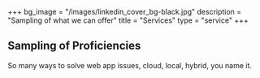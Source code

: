 +++
bg_image = "/images/linkedin_cover_bg-black.jpg"
description = "Sampling of what we can offer"
title = "Services"
type = "service"
+++
## Sampling of Proficiencies

So many ways to solve web app issues, cloud, local, hybrid, you name it.